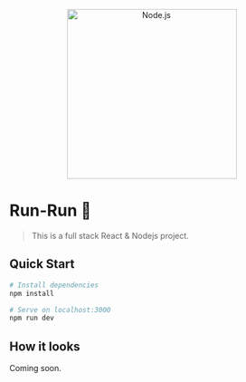 <p align="center">
    <img
      alt="Node.js"
      src="https://nodejs.org/static/images/logo-light.svg"
      width="300"
    />
</p>

# Run-Run 🚗
> This is a full stack React & Nodejs project.

## Quick Start

```bash
# Install dependencies
npm install

# Serve on localhost:3000
npm run dev
```
## How it looks
Coming soon.
